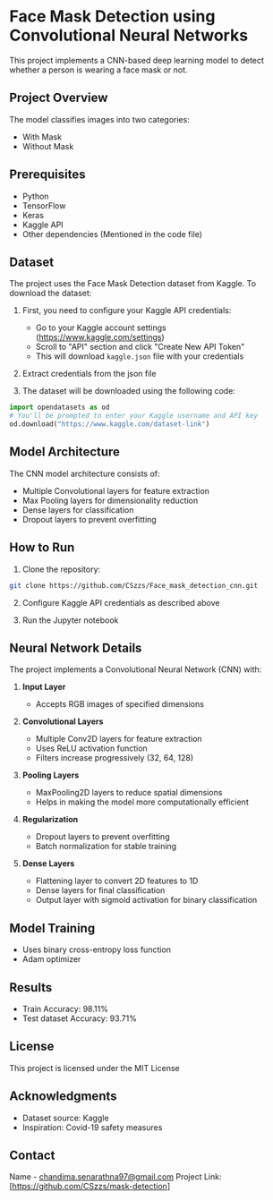 # Face Mask Detection using Convolutional Neural Networks

This project implements a CNN-based deep learning model to detect whether a person is wearing a face mask or not.

## Project Overview
The model classifies images into two categories:
- With Mask
- Without Mask

## Prerequisites
- Python 
- TensorFlow 
- Keras
- Kaggle API
- Other dependencies (Mentioned in the code file)

## Dataset
The project uses the Face Mask Detection dataset from Kaggle. To download the dataset:

1. First, you need to configure your Kaggle API credentials:
   - Go to your Kaggle account settings (https://www.kaggle.com/settings)
   - Scroll to "API" section and click "Create New API Token"
   - This will download `kaggle.json` file with your credentials

2. Extract credentials from the json file

3. The dataset will be downloaded using the following code:
```python
import opendatasets as od
# You'll be prompted to enter your Kaggle username and API key
od.download("https://www.kaggle.com/dataset-link")
```

## Model Architecture
The CNN model architecture consists of:
- Multiple Convolutional layers for feature extraction
- Max Pooling layers for dimensionality reduction
- Dense layers for classification
- Dropout layers to prevent overfitting

## How to Run
1. Clone the repository:
```bash
git clone https://github.com/CSzzs/Face_mask_detection_cnn.git
```

2. Configure Kaggle API credentials as described above

3. Run the Jupyter notebook

## Neural Network Details
The project implements a Convolutional Neural Network (CNN) with:

1. **Input Layer**
   - Accepts RGB images of specified dimensions

2. **Convolutional Layers**
   - Multiple Conv2D layers for feature extraction
   - Uses ReLU activation function
   - Filters increase progressively (32, 64, 128)

3. **Pooling Layers**
   - MaxPooling2D layers to reduce spatial dimensions
   - Helps in making the model more computationally efficient

4. **Regularization**
   - Dropout layers to prevent overfitting
   - Batch normalization for stable training

5. **Dense Layers**
   - Flattening layer to convert 2D features to 1D
   - Dense layers for final classification
   - Output layer with sigmoid activation for binary classification

## Model Training
- Uses binary cross-entropy loss function
- Adam optimizer

## Results
- Train Accuracy: 98.11%
- Test dataset Accuracy: 93.71%

## License
This project is licensed under the MIT License

## Acknowledgments
- Dataset source: Kaggle
- Inspiration: Covid-19 safety measures


## Contact
Name - chandima.senarathna97@gmail.com
Project Link: [https://github.com/CSzzs/mask-detection]
